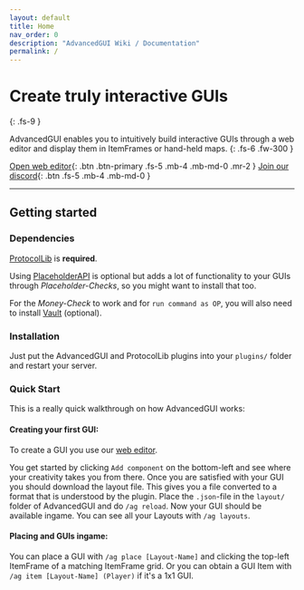```yaml
---
layout: default
title: Home
nav_order: 0
description: "AdvancedGUI Wiki / Documentation"
permalink: /
---
```


# Create truly interactive GUIs
{: .fs-9 }

AdvancedGUI enables you to intuitively build interactive GUIs through a web editor and display them in ItemFrames or hand-held maps. 
{: .fs-6 .fw-300 }

[Open web editor](https://advancedgui.netlify.app/){: .btn .btn-primary .fs-5 .mb-4 .mb-md-0 .mr-2 } [Join our discord](https://discord.gg/ycDG6rS){: .btn .fs-5 .mb-4 .mb-md-0 }

---

## Getting started

### Dependencies

[ProtocolLib](https://www.spigotmc.org/resources/protocollib.1997/) is **required**.

Using [PlaceholderAPI](https://www.spigotmc.org/resources/placeholderapi.6245/) is optional but adds a lot of functionality to your GUIs through *Placeholder-Checks*, so you might want to install that too.

For the *Money-Check* to work and for `run command as OP`, you will also need to install [Vault](https://www.spigotmc.org/resources/vault.34315/) (optional).

### Installation

Just put the AdvancedGUI and ProtocolLib plugins into your `plugins/` folder and restart your server.

### Quick Start

This is a really quick walkthrough on how AdvancedGUI works:

#### Creating your first GUI:
To create a GUI you use our [web editor](https://advancedgui.app/).

You get started by clicking `Add component` on the bottom-left and see where your creativity takes you from there. 
Once you are satisfied with your GUI you should download the layout file. This gives you a file converted to a format that is understood by the plugin.
Place the `.json`-file in the `layout/` folder of AdvancedGUI and do `/ag reload`. Now your GUI should be available ingame. You can see all your Layouts with `/ag layouts`.

#### Placing and GUIs ingame:
You can place a GUI with `/ag place [Layout-Name]` and clicking the top-left ItemFrame of a matching ItemFrame grid. Or you can obtain a GUI Item with `/ag item [Layout-Name] (Player)` if it's a 1x1 GUI.
